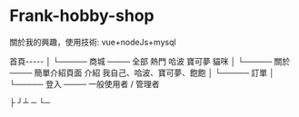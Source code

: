 # Frank-hobby-shop

關於我的興趣，使用技術: vue+nodeJs+mysql

首頁-----
│
└───── 商城 ──── 全部 熱門 哈波 寶可夢 貓咪
│
└───── 關於 ──── 簡單介紹頁面 介紹 我自己、哈波、寶可夢、飽飽
│
└───── 訂單
│
└───── 登入 ──── 一般使用者 / 管理者

├ ┘┴ ─ └─
